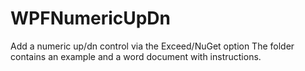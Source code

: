 # WPFNumericUpDn
Add a numeric up/dn control via the Exceed/NuGet option
The folder contains an example and a word document with instructions.
